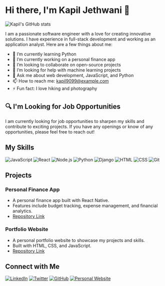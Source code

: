 # Hi there, I'm Kapil Jethwani 👋

![Kapil's GitHub stats](https://github-readme-stats.vercel.app/api?username=kapil9099&show_icons=true&theme=radical)

I am a passionate software engineer with a love for creating innovative solutions. I have experience in full-stack development and working as an application analyst. Here are a few things about me:

- 🌱 I’m currently learning Python
- 🔭 I’m currently working on a personal finance app
- 👯 I’m looking to collaborate on open-source projects
- 🤔 I’m looking for help with machine learning projects
- 💬 Ask me about web development, JavaScript, and Python
- 📫 How to reach me: kapil9099@example.com
- ⚡ Fun fact: I love hiking and photography

## 🔍 I'm Looking for Job Opportunities

I am currently looking for job opportunities to sharpen my skills and contribute to exciting projects. If you have any openings or know of any opportunities, please feel free to reach out!

## My Skills

![JavaScript](https://img.shields.io/badge/-JavaScript-F7DF1E?logo=JavaScript&logoColor=black)
![React](https://img.shields.io/badge/-React-61DAFB?logo=React&logoColor=black)
![Node.js](https://img.shields.io/badge/-Node.js-339933?logo=Node.js&logoColor=white)
![Python](https://img.shields.io/badge/-Python-3776AB?logo=Python&logoColor=white)
![Django](https://img.shields.io/badge/-Django-092E20?logo=Django&logoColor=white)
![HTML](https://img.shields.io/badge/-HTML-E34F26?logo=HTML5&logoColor=white)
![CSS](https://img.shields.io/badge/-CSS-1572B6?logo=CSS3&logoColor=white)
![Git](https://img.shields.io/badge/-Git-F05032?logo=Git&logoColor=white)

## Projects

### Personal Finance App
- A personal finance app built with React Native.
- Features include budget tracking, expense management, and financial analytics.
- [Repository Link](https://github.com/kapil9099/personal-finance-app)

### Portfolio Website
- A personal portfolio website to showcase my projects and skills.
- Built with HTML, CSS, and JavaScript.
- [Repository Link](https://github.com/kapil9099/portfolio-website)

## Connect with Me

[![LinkedIn](https://img.shields.io/badge/-LinkedIn-0077B5?logo=LinkedIn&logoColor=white&style=flat)](https://www.linkedin.com/in/kapiljethwani/)
[![Twitter](https://img.shields.io/badge/-Twitter-1DA1F2?logo=Twitter&logoColor=white&style=flat)](https://twitter.com/kapil9099/)
[![GitHub](https://img.shields.io/badge/-GitHub-181717?logo=GitHub&logoColor=white&style=flat)](https://github.com/kapil9099/)
[![Personal Website](https://img.shields.io/badge/-Website-000000?logo=About.me&logoColor=white&style=flat)](https://kapiljethwani.com/)

